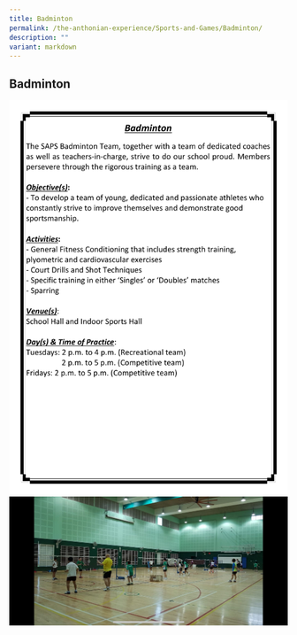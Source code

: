 ```yaml
---
title: Badminton
permalink: /the-anthonian-experience/Sports-and-Games/Badminton/
description: ""
variant: markdown
---
```

## Badminton

![](/images/CCA%202023_Sep/cca-15.png)
![](/images/2023/badminton01.jpeg)